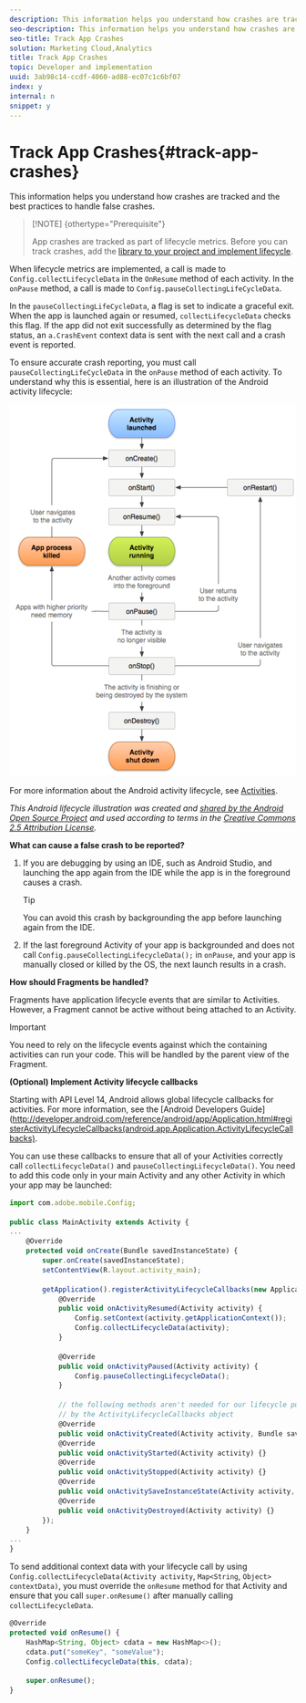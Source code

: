 ```yaml
---
description: This information helps you understand how crashes are tracked and the best practices to handle false crashes.
seo-description: This information helps you understand how crashes are tracked and the best practices to handle false crashes.
seo-title: Track App Crashes
solution: Marketing Cloud,Analytics
title: Track App Crashes
topic: Developer and implementation
uuid: 3ab98c14-ccdf-4060-ad88-ec07c1c6bf07
index: y
internal: n
snippet: y
---
```


# Track App Crashes{#track-app-crashes}

This information helps you understand how crashes are tracked and the best practices to handle false crashes.

>[!NOTE] {othertype="Prerequisite"}
>
>App crashes are tracked as part of lifecycle metrics. Before you can track crashes, add the [library to your project and implement lifecycle](../getting-started/dev-qs.md#concept_13176B6E37F547D6935E37125F457972).

When lifecycle metrics are implemented, a call is made to `Config.collectLifecycleData` in the `OnResume` method of each activity. In the `onPause` method, a call is made to `Config.pauseCollectingLifeCycleData`.

In the `pauseCollectingLifeCycleData`, a flag is set to indicate a graceful exit. When the app is launched again or resumed, `collectLifecycleData` checks this flag. If the app did not exit successfully as determined by the flag status, an `a.CrashEvent` context data is sent with the next call and a crash event is reported.

To ensure accurate crash reporting, you must call `pauseCollectingLifeCycleData` in the `onPause` method of each activity. To understand why this is essential, here is an illustration of the Android activity lifecycle: 

![](assets/android-lifecycle.png)

For more information about the Android activity lifecycle, see [Activities](http://developer.android.com/guide/components/activities.html).

*This Android lifecycle illustration was created and [shared by the Android Open Source Project](http://code.google.com/policies.html) and used according to terms in the [Creative Commons 2.5 Attribution License](http://creativecommons.org/licenses/by/2.5/).*

<a id="section_F85282E7A11C4FE3A259F0173979086A"></a>

**What can cause a false crash to be reported?**

1. If you are debugging by using an IDE, such as Android Studio, and launching the app again from the IDE while the app is in the foreground causes a crash.

   >[!TIP]
   >
   >You can avoid this crash by backgrounding the app before launching again from the IDE.

1. If the last foreground Activity of your app is backgrounded and does not call `Config.pauseCollectingLifecycleData();` in `onPause`, and your app is manually closed or killed by the OS, the next launch results in a crash.

**How should Fragments be handled?**

Fragments have application lifecycle events that are similar to Activities. However, a Fragment cannot be active without being attached to an Activity.

>[!IMPORTANT]
>
>You need to rely on the lifecycle events against which the containing activities can run your code. This will be handled by the parent view of the Fragment.

**(Optional) Implement Activity lifecycle callbacks**

Starting with API Level 14, Android allows global lifecycle callbacks for activities. For more information, see the [Android Developers Guide](http://developer.android.com/reference/android/app/Application.html#registerActivityLifecycleCallbacks(android.app.Application.ActivityLifecycleCallbacks).

You can use these callbacks to ensure that all of your Activities correctly call `collectLifecycleData()` and `pauseCollectingLifecycleData()`. You need to add this code only in your main Activity and any other Activity in which your app may be launched:

```js
import com.adobe.mobile.Config; 
  
public class MainActivity extends Activity { 
... 
    @Override 
    protected void onCreate(Bundle savedInstanceState) { 
        super.onCreate(savedInstanceState); 
        setContentView(R.layout.activity_main); 
  
        getApplication().registerActivityLifecycleCallbacks(new Application.ActivityLifecycleCallbacks() { 
            @Override 
            public void onActivityResumed(Activity activity) { 
                Config.setContext(activity.getApplicationContext()); 
                Config.collectLifecycleData(activity); 
            } 
  
            @Override 
            public void onActivityPaused(Activity activity) {     
                Config.pauseCollectingLifecycleData(); 
            } 
    
            // the following methods aren't needed for our lifecycle purposes, but are required to be implemented 
            // by the ActivityLifecycleCallbacks object 
            @Override 
            public void onActivityCreated(Activity activity, Bundle savedInstanceState) {} 
            @Override 
            public void onActivityStarted(Activity activity) {} 
            @Override 
            public void onActivityStopped(Activity activity) {} 
            @Override 
            public void onActivitySaveInstanceState(Activity activity, Bundle outState) {} 
            @Override 
            public void onActivityDestroyed(Activity activity) {} 
        }); 
    } 
... 
}
```

To send additional context data with your lifecycle call by using `Config.collectLifecycleData(Activity activity`, `Map<String`, `Object> contextData)`, you must override the `onResume` method for that Activity and ensure that you call `super.onResume()` after manually calling `collectLifecycleData`.

```js
@Override 
protected void onResume() { 
    HashMap<String, Object> cdata = new HashMap<>(); 
    cdata.put("someKey", "someValue"); 
    Config.collectLifecycleData(this, cdata); 
  
    super.onResume(); 
}
```

